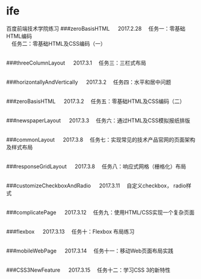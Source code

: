 # ife
百度前端技术学院练习
###zeroBasisHTML &emsp; 2017.2.28
&emsp;任务一：零基础HTML编码<br>
&emsp;任务二：零基础HTML及CSS编码（一）
<br><br>

###threeColumnLayout &emsp;  2017.3.1
&emsp;任务三：三栏式布局
<br><br>

###horizontallyAndVertically &emsp;  2017.3.2
&emsp;任务四：水平和居中问题
<br><br>

###zeroBasisHTML &emsp; 2017.3.2
&emsp;任务五：零基础HTML及CSS编码（二）
<br><br>

###newspaperLayout &emsp; 2017.3.3
&emsp;任务六：通过HTML及CSS模拟报纸排版
<br><br>

###commonLayout &emsp; 2017.3.8
&emsp;任务七：实现常见的技术产品官网的页面架构及样式布局
<br><br>

###responseGridLayout &emsp; 2017.3.8
&emsp;任务八：响应式网格（栅格化）布局
<br><br>

###customizeCheckboxAndRadio &emsp; 2017.3.11
&emsp;自定义checkbox， radio样式
<br><br>

###complicatePage &emsp; 2017.3.12
&emsp;任务九：使用HTML/CSS实现一个复杂页面
<br><br>

###flexbox &emsp; 2017.3.13
&emsp;任务十：Flexbox 布局练习
<br><br>

###mobileWebPage &emsp; 2017.3.14
&emsp;任务十一：移动Web页面布局实践
<br><br>

###CSS3NewFeature &emsp; 2017.3.15
&emsp;任务十二：学习CSS 3的新特性
<br><br>